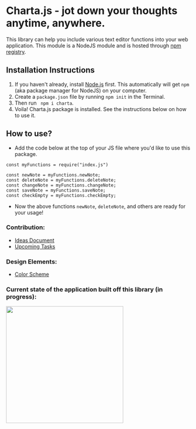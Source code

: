# Charta.js - jot down your thoughts anytime, anywhere.


This library can help you include various text editor functions into your web application. This module is a NodeJS module and is hosted through [npm registry](https://www.npmjs.com/).

## Installation Instructions 
1) If you haven't already, install [Node.js](https://nodejs.org/en/) first. This automatically will get `npm` (aka package manager for NodeJS) on your computer. 
2) Create a `package.json` file by running `npm init` in the Terminal.  
2) Then run ` npm i charta`.
3) Voila! Charta.js package is installed. See the instructions below on how to use it. 

## How to use? 
* Add the code below at the top of your JS file where you'd like to use this package. 
```
const myFunctions = require("index.js")

const newNote = myFunctions.newNote;
const deleteNote = myFunctions.deleteNote;
const changeNote = myFunctions.changeNote;
const saveNote = myFunctions.saveNote;
const checkEmpty = myFunctions.checkEmpty;
```
* Now the above functions `newNote`, `deleteNote`, and others are ready for your usage! 


### Contribution: 

* [Ideas Document](IDEAS.md) 
* [Upcoming Tasks](TODO.md)

### Design Elements:

* [Color Scheme](https://coolors.co/ffffff-b18fcf-978897-e1bc29) 

### Current state of the application built off this library (in progress): 

<img src="media/screen5.png" width="320" >

